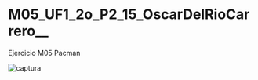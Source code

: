 # M05_UF1_2o_P2_15_OscarDelRioCarrero__
Ejercicio M05 Pacman

![captura](https://user-images.githubusercontent.com/102736102/169870539-23d8e417-672e-44fa-a0a5-23d0229fb05a.jpg)

